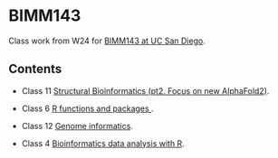 # BIMM143
Class work from W24 for [BIMM143 at UC San Diego](https://bioboot.github.io/bimm143_W24/).

## Contents 


- Class 11 [Structural Bioinformatics (pt2. Focus on new AlphaFold2)](https://github.com/cciren/BIMM143/blob/main/Class%2011/Class-11.pdf).

- Class 6 [R functions and packages ]().

- Class 12 [Genome informatics](https://github.com/cciren/BIMM143/blob/main/Class%2012/class12-.pdf).

- Class 4 [Bioinformatics data analysis with R](https://github.com/cciren/BIMM143/blob/main/class%2004/class4.pdf).





